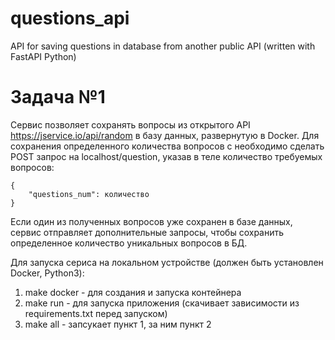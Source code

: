 # questions_api
API for saving questions in database from another public API (written with FastAPI Python)

# Задача №1
Сервис позволяет сохранять вопросы из открытого API https://jservice.io/api/random в базу данных, 
развернутую в Docker. Для сохранения определенного количества вопросов с необходимо сделать POST запрос
на localhost/question, указав в теле количество требуемых вопросов:
```
{
    "questions_num": количество
}
```

Если один из полученных вопросов уже сохранен в базе данных, сервис отправляет дополнительные запросы, чтобы сохранить 
определенное количество уникальных вопросов в БД.

Для запуска сериса на локальном устройстве (должен быть установлен Docker, Python3):
  1. make docker - для создания и запуска контейнера
  2. make run - для запуска приложения (скачивает зависимости из requirements.txt перед запуском)
  3. make all - запсукает пункт 1, за ним пункт 2
